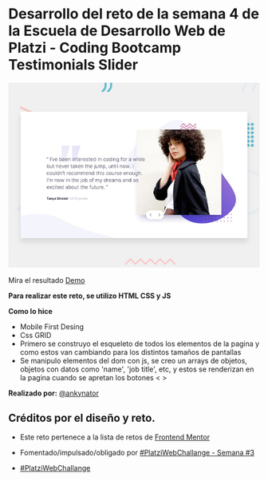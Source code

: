 # Desarrollo del reto de la semana 4 de la Escuela de Desarrollo Web de Platzi - Coding Bootcamp Testimonials Slider

![Design preview for the Coding Bootcamp Testimonials Slider coding challenge](./design/desktop-preview.jpg)

Mira el resultado [Demo]()

**Para realizar este reto, se utilizo HTML CSS y JS**

**Como lo hice**

- Mobile First Desing
- Css GRID
- Primero se construyo el esqueleto de todos los elementos de la pagina y como estos van cambiando para los distintos tamaños de pantallas
- Se manipulo elementos del dom con js, se creo un arrays de objetos, objetos con datos como 'name', 'job title', etc, y estos se renderizan en la pagina cuando se apretan los botones < >

**Realizado por:** [@ankynator](https://twitter.com/ankynator)

## Créditos por el diseño y reto.

- Este reto pertenece a la lista de retos de [Frontend Mentor](https://www.frontendmentor.io)

- Fomentado/impulsado/obligado por [#PlatziWebChallange - Semana #3](https://platzi.com/comunidad/platziwebchallange-semana-3/)

- [#PlatziWebChallange](https://platzi.com/blog/platzi_web_challenge/)
